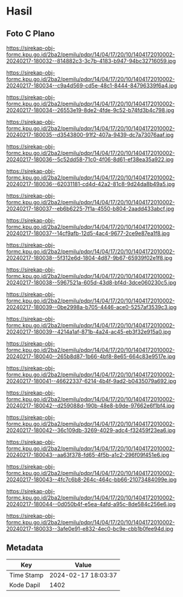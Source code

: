 # Hasil

## Foto C Plano

https://sirekap-obj-formc.kpu.go.id/2ba2/pemilu/pdpr/14/04/17/20/10/1404172010002-20240217-180032--814882c3-3c7b-4183-b947-94bc32716059.jpg

https://sirekap-obj-formc.kpu.go.id/2ba2/pemilu/pdpr/14/04/17/20/10/1404172010002-20240217-180034--c9a4d569-cd5e-48c1-8444-84796339f6a4.jpg

https://sirekap-obj-formc.kpu.go.id/2ba2/pemilu/pdpr/14/04/17/20/10/1404172010002-20240217-180034--26553e19-8de2-4fde-9c52-b74fd3b4c798.jpg

https://sirekap-obj-formc.kpu.go.id/2ba2/pemilu/pdpr/14/04/17/20/10/1404172010002-20240217-180035--d3543800-91f2-407a-9439-dc7a73076aaf.jpg

https://sirekap-obj-formc.kpu.go.id/2ba2/pemilu/pdpr/14/04/17/20/10/1404172010002-20240217-180036--5c52dd58-71c0-4f06-8d61-ef38ea35a922.jpg

https://sirekap-obj-formc.kpu.go.id/2ba2/pemilu/pdpr/14/04/17/20/10/1404172010002-20240217-180036--62031181-cd4d-42a2-81c8-9d24da8b49a5.jpg

https://sirekap-obj-formc.kpu.go.id/2ba2/pemilu/pdpr/14/04/17/20/10/1404172010002-20240217-180037--eb6b6225-7f1a-4550-b804-2aadd433abcf.jpg

https://sirekap-obj-formc.kpu.go.id/2ba2/pemilu/pdpr/14/04/17/20/10/1404172010002-20240217-180037--14cf9afb-12d5-4ac4-9677-2ce9e87ea1f8.jpg

https://sirekap-obj-formc.kpu.go.id/2ba2/pemilu/pdpr/14/04/17/20/10/1404172010002-20240217-180038--5f312e6d-1804-4d87-9b67-65939f02e1f8.jpg

https://sirekap-obj-formc.kpu.go.id/2ba2/pemilu/pdpr/14/04/17/20/10/1404172010002-20240217-180038--5967521a-605d-43d8-bf4d-3dce060230c5.jpg

https://sirekap-obj-formc.kpu.go.id/2ba2/pemilu/pdpr/14/04/17/20/10/1404172010002-20240217-180039--0be2998a-b705-4446-ace0-5257af3539c3.jpg

https://sirekap-obj-formc.kpu.go.id/2ba2/pemilu/pdpr/14/04/17/20/10/1404172010002-20240217-180039--4214a1af-871b-4a24-ac45-eb3f32e915a0.jpg

https://sirekap-obj-formc.kpu.go.id/2ba2/pemilu/pdpr/14/04/17/20/10/1404172010002-20240217-180040--265b8d87-1b66-4bf8-8e65-664c83e9517e.jpg

https://sirekap-obj-formc.kpu.go.id/2ba2/pemilu/pdpr/14/04/17/20/10/1404172010002-20240217-180041--46622337-6214-4b4f-9ad2-b0435079a692.jpg

https://sirekap-obj-formc.kpu.go.id/2ba2/pemilu/pdpr/14/04/17/20/10/1404172010002-20240217-180042--d259088d-190b-48e8-b9de-97662e6f1bf4.jpg

https://sirekap-obj-formc.kpu.go.id/2ba2/pemilu/pdpr/14/04/17/20/10/1404172010002-20240217-180042--36c109db-3269-4029-adc4-f32459f23ea6.jpg

https://sirekap-obj-formc.kpu.go.id/2ba2/pemilu/pdpr/14/04/17/20/10/1404172010002-20240217-180043--aa63f378-fd65-4f5b-a1c2-296f09f451e6.jpg

https://sirekap-obj-formc.kpu.go.id/2ba2/pemilu/pdpr/14/04/17/20/10/1404172010002-20240217-180043--4fc7c6b8-264c-464c-bb66-21073484099e.jpg

https://sirekap-obj-formc.kpu.go.id/2ba2/pemilu/pdpr/14/04/17/20/10/1404172010002-20240217-180044--0d050b4f-e5ea-4afd-a95c-8de584c256e6.jpg

https://sirekap-obj-formc.kpu.go.id/2ba2/pemilu/pdpr/14/04/17/20/10/1404172010002-20240217-180033--3afe0e91-e832-4ec0-bc9e-cbb1b0fee94d.jpg


## Metadata

| Key        | Value               |
| ---------- | ------------------- |
| Time Stamp | 2024-02-17 18:03:37 |
| Kode Dapil | 1402                |



